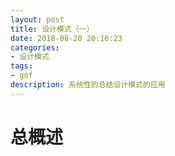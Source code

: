 ```yaml
---
layout: post
title: 设计模式（一）
date: 2018-08-20 20:16:23
categories: 
- 设计模式
tags:
- gof
description: 系统性的总结设计模式的应用
---
```


# 总概述



